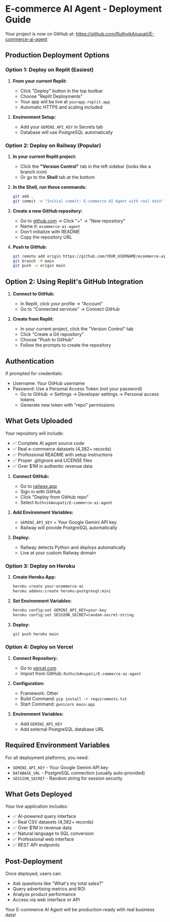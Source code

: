 # E-commerce AI Agent - Deployment Guide

Your project is now on GitHub at: https://github.com/RuthvikAnupati/E-commerce-ai-agent

## Production Deployment Options

### Option 1: Deploy on Replit (Easiest)

1. **From your current Replit:**
   - Click "Deploy" button in the top toolbar
   - Choose "Replit Deployments"
   - Your app will be live at `yourapp.replit.app`
   - Automatic HTTPS and scaling included

2. **Environment Setup:**
   - Add your `GEMINI_API_KEY` in Secrets tab
   - Database will use PostgreSQL automatically

### Option 2: Deploy on Railway (Popular)

1. **In your current Replit project:**
   - Click the **"Version Control"** tab in the left sidebar (looks like a branch icon)
   - Or go to the **Shell** tab at the bottom

2. **In the Shell, run these commands:**
   ```bash
   git add .
   git commit -m "Initial commit: E-commerce AI Agent with real data"
   ```

3. **Create a new GitHub repository:**
   - Go to [github.com](https://github.com) → Click "+" → "New repository"
   - Name it: `ecommerce-ai-agent`
   - Don't initialize with README
   - Copy the repository URL

4. **Push to GitHub:**
   ```bash
   git remote add origin https://github.com/YOUR_USERNAME/ecommerce-ai-agent.git
   git branch -M main
   git push -u origin main
   ```

## Option 2: Using Replit's GitHub Integration

1. **Connect to GitHub:**
   - In Replit, click your profile → "Account"
   - Go to "Connected services" → Connect GitHub

2. **Create from Replit:**
   - In your current project, click the "Version Control" tab
   - Click "Create a Git repository"
   - Choose "Push to GitHub"
   - Follow the prompts to create the repository

## Authentication
If prompted for credentials:
- Username: Your GitHub username
- Password: Use a Personal Access Token (not your password)
  - Go to GitHub → Settings → Developer settings → Personal access tokens
  - Generate new token with "repo" permissions

## What Gets Uploaded
Your repository will include:
- ✅ Complete AI agent source code
- ✅ Real e-commerce datasets (4,382+ records)
- ✅ Professional README with setup instructions
- ✅ Proper .gitignore and LICENSE files
- ✅ Over $1M in authentic revenue data

1. **Connect GitHub:**
   - Go to [railway.app](https://railway.app)
   - Sign in with GitHub
   - Click "Deploy from GitHub repo"
   - Select `RuthvikAnupati/E-commerce-ai-agent`

2. **Add Environment Variables:**
   - `GEMINI_API_KEY` = Your Google Gemini API key
   - Railway will provide PostgreSQL automatically

3. **Deploy:**
   - Railway detects Python and deploys automatically
   - Live at your custom Railway domain

### Option 3: Deploy on Heroku

1. **Create Heroku App:**
   ```bash
   heroku create your-ecommerce-ai
   heroku addons:create heroku-postgresql:mini
   ```

2. **Set Environment Variables:**
   ```bash
   heroku config:set GEMINI_API_KEY=your-key
   heroku config:set SESSION_SECRET=random-secret-string
   ```

3. **Deploy:**
   ```bash
   git push heroku main
   ```

### Option 4: Deploy on Vercel

1. **Connect Repository:**
   - Go to [vercel.com](https://vercel.com)
   - Import from GitHub: `RuthvikAnupati/E-commerce-ai-agent`

2. **Configuration:**
   - Framework: Other
   - Build Command: `pip install -r requirements.txt`
   - Start Command: `gunicorn main:app`

3. **Environment Variables:**
   - Add `GEMINI_API_KEY`
   - Add external PostgreSQL database URL

## Required Environment Variables

For all deployment platforms, you need:
- `GEMINI_API_KEY` - Your Google Gemini API key
- `DATABASE_URL` - PostgreSQL connection (usually auto-provided)
- `SESSION_SECRET` - Random string for session security

## What Gets Deployed

Your live application includes:
- ✅ AI-powered query interface
- ✅ Real CSV datasets (4,382+ records)
- ✅ Over $1M in revenue data
- ✅ Natural language to SQL conversion
- ✅ Professional web interface
- ✅ REST API endpoints

## Post-Deployment

Once deployed, users can:
- Ask questions like "What's my total sales?"
- Query advertising metrics and ROI
- Analyze product performance
- Access via web interface or API

Your E-commerce AI Agent will be production-ready with real business data!